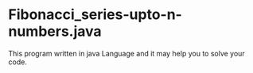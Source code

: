 # Fibonacci_series-upto-n-numbers.java
This program written in java Language and it may help you to solve your code.
